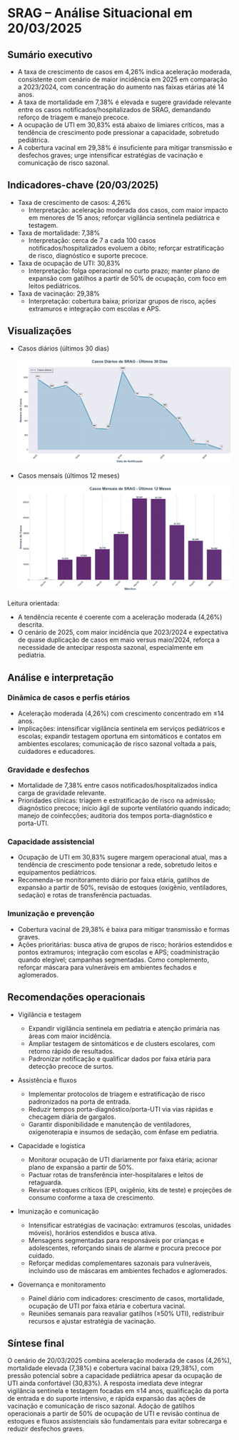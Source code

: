 # SRAG – Análise Situacional em 20/03/2025

## Sumário executivo
- A taxa de crescimento de casos em 4,26% indica aceleração moderada, consistente com cenário de maior incidência em 2025 em comparação a 2023/2024, com concentração do aumento nas faixas etárias até 14 anos.
- A taxa de mortalidade em 7,38% é elevada e sugere gravidade relevante entre os casos notificados/hospitalizados de SRAG, demandando reforço de triagem e manejo precoce.
- A ocupação de UTI em 30,83% está abaixo de limiares críticos, mas a tendência de crescimento pode pressionar a capacidade, sobretudo pediátrica.
- A cobertura vacinal em 29,38% é insuficiente para mitigar transmissão e desfechos graves; urge intensificar estratégias de vacinação e comunicação de risco sazonal.

## Indicadores-chave (20/03/2025)
- Taxa de crescimento de casos: 4,26%
  - Interpretação: aceleração moderada dos casos, com maior impacto em menores de 15 anos; reforçar vigilância sentinela pediátrica e testagem.
- Taxa de mortalidade: 7,38%
  - Interpretação: cerca de 7 a cada 100 casos notificados/hospitalizados evoluem a óbito; reforçar estratificação de risco, diagnóstico e suporte precoce.
- Taxa de ocupação de UTI: 30,83%
  - Interpretação: folga operacional no curto prazo; manter plano de expansão com gatilhos a partir de 50% de ocupação, com foco em leitos pediátricos.
- Taxa de vacinação: 29,38%
  - Interpretação: cobertura baixa; priorizar grupos de risco, ações extramuros e integração com escolas e APS.

## Visualizações
- Casos diários (últimos 30 dias)
  
  ![Casos diários de SRAG – últimos 30 dias](/graficos/casos_diarios_30d.png)

- Casos mensais (últimos 12 meses)
  
  ![Casos mensais de SRAG – últimos 12 meses](/graficos/casos_mensais_12m.png)

Leitura orientada:
- A tendência recente é coerente com a aceleração moderada (4,26%) descrita.
- O cenário de 2025, com maior incidência que 2023/2024 e expectativa de quase duplicação de casos em maio versus maio/2024, reforça a necessidade de antecipar resposta sazonal, especialmente em pediatria.

## Análise e interpretação

### Dinâmica de casos e perfis etários
- Aceleração moderada (4,26%) com crescimento concentrado em ≤14 anos.
- Implicações: intensificar vigilância sentinela em serviços pediátricos e escolas; expandir testagem oportuna em sintomáticos e contatos em ambientes escolares; comunicação de risco sazonal voltada a pais, cuidadores e educadores.

### Gravidade e desfechos
- Mortalidade de 7,38% entre casos notificados/hospitalizados indica carga de gravidade relevante.
- Prioridades clínicas: triagem e estratificação de risco na admissão; diagnóstico precoce; início ágil de suporte ventilatório quando indicado; manejo de coinfecções; auditoria dos tempos porta-diagnóstico e porta-UTI.

### Capacidade assistencial
- Ocupação de UTI em 30,83% sugere margem operacional atual, mas a tendência de crescimento pode tensionar a rede, sobretudo leitos e equipamentos pediátricos.
- Recomenda-se monitoramento diário por faixa etária, gatilhos de expansão a partir de 50%, revisão de estoques (oxigênio, ventiladores, sedação) e rotas de transferência pactuadas.

### Imunização e prevenção
- Cobertura vacinal de 29,38% é baixa para mitigar transmissão e formas graves.
- Ações prioritárias: busca ativa de grupos de risco; horários estendidos e pontos extramuros; integração com escolas e APS; coadministração quando elegível; campanhas segmentadas. Como complemento, reforçar máscara para vulneráveis em ambientes fechados e aglomerados.

## Recomendações operacionais

- Vigilância e testagem
  - Expandir vigilância sentinela em pediatria e atenção primária nas áreas com maior incidência.
  - Ampliar testagem de sintomáticos e de clusters escolares, com retorno rápido de resultados.
  - Padronizar notificação e qualificar dados por faixa etária para detecção precoce de surtos.

- Assistência e fluxos
  - Implementar protocolos de triagem e estratificação de risco padronizados na porta de entrada.
  - Reduzir tempos porta-diagnóstico/porta-UTI via vias rápidas e checagem diária de gargalos.
  - Garantir disponibilidade e manutenção de ventiladores, oxigenoterapia e insumos de sedação, com ênfase em pediatria.

- Capacidade e logística
  - Monitorar ocupação de UTI diariamente por faixa etária; acionar plano de expansão a partir de 50%.
  - Pactuar rotas de transferência inter-hospitalares e leitos de retaguarda.
  - Revisar estoques críticos (EPI, oxigênio, kits de teste) e projeções de consumo conforme a taxa de crescimento.

- Imunização e comunicação
  - Intensificar estratégias de vacinação: extramuros (escolas, unidades móveis), horários estendidos e busca ativa.
  - Mensagens segmentadas para responsáveis por crianças e adolescentes, reforçando sinais de alarme e procura precoce por cuidado.
  - Reforçar medidas complementares sazonais para vulneráveis, incluindo uso de máscaras em ambientes fechados e aglomerados.

- Governança e monitoramento
  - Painel diário com indicadores: crescimento de casos, mortalidade, ocupação de UTI por faixa etária e cobertura vacinal.
  - Reuniões semanais para reavaliar gatilhos (≥50% UTI), redistribuir recursos e ajustar estratégia de vacinação.

## Síntese final
O cenário de 20/03/2025 combina aceleração moderada de casos (4,26%), mortalidade elevada (7,38%) e cobertura vacinal baixa (29,38%), com pressão potencial sobre a capacidade pediátrica apesar da ocupação de UTI ainda confortável (30,83%). A resposta imediata deve integrar vigilância sentinela e testagem focadas em ≤14 anos, qualificação da porta de entrada e do suporte intensivo, e rápida expansão das ações de vacinação e comunicação de risco sazonal. Adoção de gatilhos operacionais a partir de 50% de ocupação de UTI e revisão contínua de estoques e fluxos assistenciais são fundamentais para evitar sobrecarga e reduzir desfechos graves.